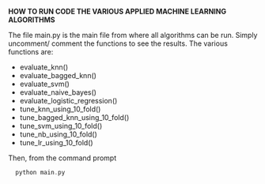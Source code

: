 
**HOW TO RUN CODE THE VARIOUS APPLIED MACHINE LEARNING ALGORITHMS**

The file main.py is the main file from where all algorithms can be run. Simply uncomment/ comment the functions to see the results.
The various functions are:
* evaluate_knn()
* evaluate_bagged_knn()
* evaluate_svm()
* evaluate_naive_bayes()
* evaluate_logistic_regression()
* tune_knn_using_10_fold()
* tune_bagged_knn_using_10_fold()
* tune_svm_using_10_fold()
* tune_nb_using_10_fold()
* tune_lr_using_10_fold() 

Then, from the command prompt
```c
  python main.py
```
